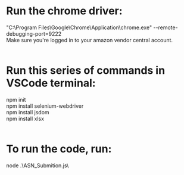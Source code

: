 # Run the chrome driver:<br />
"C:\Program Files\Google\Chrome\Application\chrome.exe" --remote-debugging-port=9222<br />
Make sure you're logged in to your amazon vendor central account.<br />
<br />
# Run this series of commands in VSCode terminal:<br />
npm init<br />
npm install selenium-webdriver<br />
npm install jsdom<br />
npm install xlsx<br />
<br />
# To run the code, run:<br />
node .\ASN_Submition.js\
